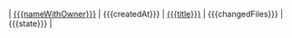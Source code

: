 | [{{{nameWithOwner}}}]({{{repoUrl}}}) | {{{createdAt}}} | [{{{title}}}]({{{url}}}) | {{{changedFiles}}} | {{{state}}} |